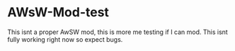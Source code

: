 # AWsW-Mod-test
This isnt a proper AwSW mod, this is more me testing if I can mod.
This isnt fully working right now so expect bugs.
